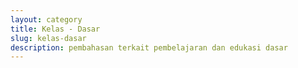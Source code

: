 ```yaml
---
layout: category
title: Kelas - Dasar
slug: kelas-dasar
description: pembahasan terkait pembelajaran dan edukasi dasar
---
```


